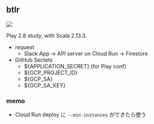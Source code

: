 ## btlr 
![](https://github.com/ymdpharm/btlr/workflows/CI/badge.svg)

Play 2.8 study, with Scala 2.13.3.

- request
    - Slack App -> API server on Cloud Run -> Firestore
- GitHub Sectets
    - ${APPLICATION_SECRET} (for Play conf)
    - ${GCP_PROJECT_ID} 
    - ${GCP_SA}
    - ${GCP_SA_KEY}

### memo
- Cloud Run deploy に `--min-instances` ができたら使う
